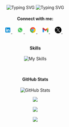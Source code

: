 
<div align="center">
    
![Typing SVG](https://readme-typing-svg.herokuapp.com?font=Consolas&pause=1000&color=F76868FF&center=true&width=435&lines=Hi,+I'm+Suraj+Khot;I'm+Interested+In+Tech;)
![Typing SVG](https://readme-typing-svg.herokuapp.com?font=Consolas&pause=1000&color=F76868FF&center=true&width=435&lines=FullStack+Developer;MERN+%7c+Java+%7c+Spring-Boot+%7c+My-Sql;)
</div>

<h4 align="center">
Connect with me:
  <br/>
</h4>


<div align="center">
<a text-decoration="none" href="https://www.linkedin.com/in/khot-suraj">
    <img alt="Suraj | linkedin" width="22px" src="https://github.com/suraj-khot-19/img/blob/main/icons8-linkedin-48.png" />
  </a>&nbsp;&nbsp;&nbsp;

  <a text-decoration="none"  href="https://wa.me/+919359658536">
    <img alt="Suraj | WhatsApp" width="22px" src="https://github.com/suraj-khot-19/img/blob/main/icons8-whatsapp-48.png" />
  </a>&nbsp;&nbsp;&nbsp;

  <a text-decoration="none"   href="https://suraj-khot-19.github.io/suraj/">
    <img alt="Suraj | Website" width="22px" src="https://github.com/suraj-khot-19/img/blob/main/icons8-chrome-48.png" />
  </a>&nbsp;&nbsp;&nbsp;

  <a text-decoration="none" href="mailto:khotsuraj019@gmail.com">
    <img  alt="Suraj | gmail" width="22px" src="https://github.com/suraj-khot-19/img/blob/main/icons8-gmail-48.png" />
  </a>&nbsp;&nbsp;&nbsp;

<a text-decoration="none" href="https://x.com/thekhot_19?t=uREiEXAJfXifY8R1keXDVQ&s=09">
    <img  alt="Suraj | X" width="22px" src="https://github.com/suraj-khot-19/img/blob/main/twitter.png" />
  </a>&nbsp;&nbsp;&nbsp;
  </div>
</div>
<br/>
<h4 align="center">
Skills 
</h4>

<div align="center">
    
![My Skills](https://skillicons.dev/icons?i=react,java,spring,html,css,javascript,mongodb,redux,express,nodejs,bootstrap,tailwind,mysql,github,git,postman&perline=4)
</div>

<br/>
<h4 align="center">
GitHub Stats
</h4>
<p align="center">
  <img src="https://github-readme-stats.vercel.app/api?username=suraj-khot-19&show_icons=true&theme=dark" alt="GitHub Stats" />
    </p>

<div align="center">
    
![](https://github-readme-streak-stats.herokuapp.com/?user=suraj-khot-19&theme=dark&hide_border=true)
</div>
<div align="center">
    
![](https://github-readme-stats.vercel.app/api/top-langs/?username=suraj-khot-19&theme=dark&hide_border=true&include_all_commits=false&count_private=false&layout=compact)

</div>

<div align="center">
    
![](https://visitcount.itsvg.in/api?id=suraj-khot-19&icon=0&color=0)
</div>



